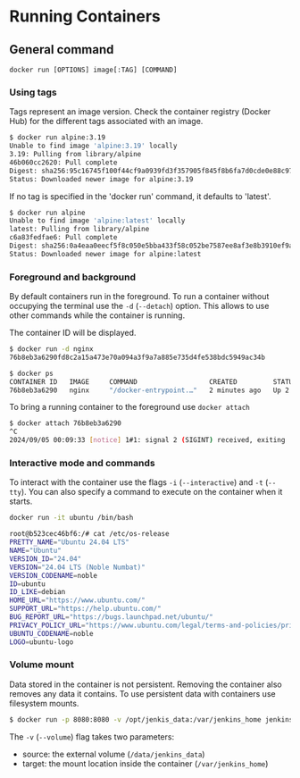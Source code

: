 # Running Containers

## General command

`docker run [OPTIONS] image[:TAG] [COMMAND]`

### Using tags

Tags represent an image version. Check the container registry (Docker Hub) for the different tags associated with an image.

```bash
$ docker run alpine:3.19
Unable to find image 'alpine:3.19' locally
3.19: Pulling from library/alpine
46b060cc2620: Pull complete 
Digest: sha256:95c16745f100f44cf9a0939fd3f357905f845f8b6fa7d0cde0e88c9764060185
Status: Downloaded newer image for alpine:3.19
```

If no tag is specified in the 'docker run' command, it defaults to 'latest'.

```bash
$ docker run alpine
Unable to find image 'alpine:latest' locally
latest: Pulling from library/alpine
c6a83fedfae6: Pull complete 
Digest: sha256:0a4eaa0eecf5f8c050e5bba433f58c052be7587ee8af3e8b3910ef9ab5fbe9f5
Status: Downloaded newer image for alpine:latest
```

### Foreground and background

By default containers run in the foreground. To run a container without occupying the terminal use the `-d` (`--detach`) option. This allows to use other commands while the container is running.

The container ID will be displayed.

```bash
$ docker run -d nginx
76b8eb3a6290fd8c2a15a473e70a094a3f9a7a885e735d4fe538bdc5949ac34b

$ docker ps          
CONTAINER ID   IMAGE     COMMAND                  CREATED         STATUS         PORTS     NAMES
76b8eb3a6290   nginx     "/docker-entrypoint.…"   2 minutes ago   Up 2 minutes   80/tcp    sad_matsumoto
```

To bring a running container to the foreground use `docker attach`

```bash
$ docker attach 76b8eb3a6290
^C
2024/09/05 00:09:33 [notice] 1#1: signal 2 (SIGINT) received, exiting
```

### Interactive mode and commands

To interact with the container use the flags `-i` (`--interactive`) and `-t` (`--tty`). You can also specify a command to execute on the container when it starts.

```bash
docker run -it ubuntu /bin/bash

root@b523cec46bf6:/# cat /etc/os-release
PRETTY_NAME="Ubuntu 24.04 LTS"
NAME="Ubuntu"
VERSION_ID="24.04"
VERSION="24.04 LTS (Noble Numbat)"
VERSION_CODENAME=noble
ID=ubuntu
ID_LIKE=debian
HOME_URL="https://www.ubuntu.com/"
SUPPORT_URL="https://help.ubuntu.com/"
BUG_REPORT_URL="https://bugs.launchpad.net/ubuntu/"
PRIVACY_POLICY_URL="https://www.ubuntu.com/legal/terms-and-policies/privacy-policy"
UBUNTU_CODENAME=noble
LOGO=ubuntu-logo
```

### Volume mount

Data stored in the container is not persistent. Removing the container also removes any data it contains. To use persistent data with containers use filesystem mounts.

```bash
$ docker run -p 8080:8080 -v /opt/jenkis_data:/var/jenkins_home jenkins/jenkins
```

The `-v` (`--volume`) flag takes two parameters:
- source: the external volume (`/data/jenkins_data`)
- target: the mount location inside the container (`/var/jenkins_home`)
